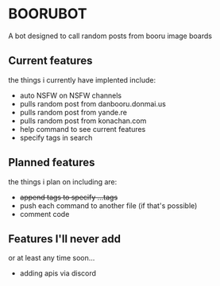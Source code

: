 # BOORUBOT
A bot designed to call random posts from booru image boards

## Current features
the things i currently have implented include:
* auto NSFW on NSFW channels
* pulls random post from danbooru.donmai.us
* pulls random post from yande.re
* pulls random post from konachan.com
* help command to see current features
* specify tags in search

## Planned features
the things i plan on including are:
* ~~append tags to specify ...tags~~
* push each command to another file (if that's possible)
* comment code

## Features I'll never add
or at least any time soon...
* adding apis via discord